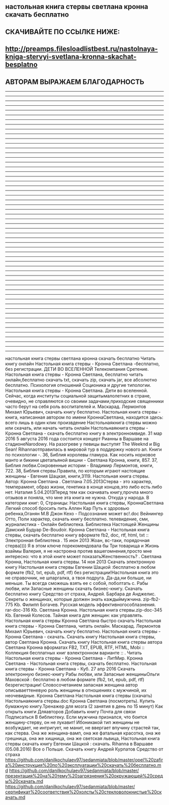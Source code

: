 настольная книга стервы светлана кронна скачать бесплатно
--------------------------------------------------
СКАЧИВАЙТЕ ПО ССЫЛКЕ НИЖЕ:
--------------------------------------------------
http://preamps.filesloadlistbest.ru/nastolnaya-kniga-stervyi-svetlana-kronna-skachat-besplatno
--------------------------------------------------
АВТОРАМ ВЫРАЖАЕМ БЛАГОДАРНОСТЬ
--------------------------------------------------
--------------------------------------------------
--------------------------------------------------
--------------------------------------------------
--------------------------------------------------
--------------------------------------------------
--------------------------------------------------
--------------------------------------------------
--------------------------------------------------
--------------------------------------------------
--------------------------------------------------
--------------------------------------------------
--------------------------------------------------
--------------------------------------------------
--------------------------------------------------
--------------------------------------------------
--------------------------------------------------
--------------------------------------------------
--------------------------------------------------
--------------------------------------------------
--------------------------------------------------
--------------------------------------------------
--------------------------------------------------
--------------------------------------------------
--------------------------------------------------
--------------------------------------------------
--------------------------------------------------
--------------------------------------------------
--------------------------------------------------
--------------------------------------------------
--------------------------------------------------
--------------------------------------------------
--------------------------------------------------
--------------------------------------------------
--------------------------------------------------
--------------------------------------------------
--------------------------------------------------
--------------------------------------------------
--------------------------------------------------
--------------------------------------------------
--------------------------------------------------
--------------------------------------------------
--------------------------------------------------
--------------------------------------------------
--------------------------------------------------
--------------------------------------------------
--------------------------------------------------
--------------------------------------------------
--------------------------------------------------
--------------------------------------------------
--------------------------------------------------
--------------------------------------------------
--------------------------------------------------
--------------------------------------------------
--------------------------------------------------
--------------------------------------------------
--------------------------------------------------
настольная книга стервы светлана кронна скачать бесплатно Читать книгу онлайн Настольная книга стервы - Кронна Светлана -бесплатно, без регистрации. ДЕТИ ВО ВСЕЛЕННОЙ  Телекомпания Сретение. Настольная книга стервы - Кронна Светлана, бесплатно читать онлайн,бесплатно скачать txt, скачать zip, скачать jar, все абсолютно бесплатно. Психология отношений  Соционика и другие типологии. Настольная книга стервы - Кронна Светлана. Дети во вселенной. Сейчас, когда институты социальной защитымалолетних в стране, очевидно, не справляются со своими задачами,приходские священники часто берут на себя роль воспитателей и. Маскарад. Лермонтов Михаил Юрьевич, скачать книгу бесплатно. Настольная книга стервы - книга, написанная автором по имени КроннаСветлана, находится здесь: всего лишь в один клик произвдение Настольнаякнига стервы можно или скачать, или начать читать онлайн  Настольнаякнига стервы - Кронна Светлана - скачать бесплатно книгу в электронномвиде. 31 мар 2016  5 августа 2016 года состоится концерт Рианны в Варшаве на стадионеNarodowy. На разогреве у певицы выступят The Weeknd и Big Sean! Rihannaотправилась в мировой тур в поддержку нового ал. Книги по психологии -. 36, Библия королевы гламура. Как носить норковое манто и бикини цветапьяной вишни - Светлана Кронна, книги, 857. 37, Библия любви.Сокровенные истории - Владимир Лермонтов, книги, 722. 38, Библия стервы.Правила, по которым играют настоящие женщины - Евгения Шацкая, книги,3119.
Настольная книга стервы. Автор: Кронна Светлана . Светлана  7.05.2013Стерва - это характер, темперамент, образ жизни, генетика в конце концов,это либо есть либо нет.  Наталия  5.04.2013Перед тем как скачивать книгу,прочла много отзывов и поняла, что мне эта книга не нужна. Откуда у народа. В категории книг: 0, Страницы:  Настольная книга стервы, КроннаСветлана  Легкий способ бросить пить Аллен Кар  Путь к здоровью ребенка,Оганян М.В  Джон Кехо - Подсознание может вс!.doc  Вейнингер Отто, Поли характер, скачать книгу бесплатно. телевидение, сми, журналистика - Онлайн библиотека. Библиотека Настоящей Женщины  Дамский Будуар  De-Boudoir. Кронна Светлана - Настольная книга стервы, скачать бесплатно книгу вформате fb2, doc, rtf, html, txt :: Электронная библиотека . 15 июн 2013  Жоан, вс-таки, порядочная стерва)))) Я в этом ключе порекомендовала бы Три товарища и Жизнь взаймы  Валерия, я не настроена против вашегомнения,просто мне интересно: что в этой книге может показатьЖенственность? . Светлана Кронна, Настольная книга стервы. 14 ноя 2013  Скачать электронную книгу Настольная книга стервы Евгении Шацкой :бесплатно в любом формате (fb2, txt, epub, pdf, rtf) без регистрации!Настольная книга  это не справочник, не шпаргалка, а твоя подруга. Да-да,ни больше, ни меньше. Ты всегда сможешь взять ее с собой, поболтать с. Рабы любви, или Запасные женщины скачать бизнес-книгу. Скачать бесплатно книгу Средство от страха, Андрей. Барбара де Анджелис. Секреты о женщинах, которые должен знать каждыймужчина. zip-fb2-775 Kb. Филипп Богачев. Русская модель эффективногособлазнения. rar-doc-316 Kb. Светлана Кронна. Настольная книга стервы.zip-doc-345 Kb. Евгений Колесов. Тайная книга для женщин: как управлять. Настольная книга стервы  Кронна Светлана  быстро скачать
Настольная книга стервы - Кронна Светлана, читать онлайн. Маскарад. Лермонтов Михаил Юрьевич, скачать книгу бесплатно. Настольная книга стервы - Кронна Светлана - скачать. Скачать книгу Настольная книга стервы, автор Светлана Кронна. Скачать книгу Настольная книга стервы автора Светлана Кронна вформатах FB2, TXT, EPUB, RTF, HTML, Mobi :: Коллекция бесплатных книг вэлектронном варианте :: . Читать Настольная книга стервы - Кронна Светлана  - ЛитМир. Кронна Светлана - Настольная книга стервы, скачать бесплатно. Настольная книга стервы - Кронна Светлана - Куб. 27 апр 2016  Скачать электронную бизнес-книгу Рабы любви, или Запасные женщиныОльги Маховской : бесплатно в любом формате (fb2, txt, epub, pdf, rtf) безрегистрации! Словосочетанием запасная женщина автор описываеттеневую роль женщины в отношениях с мужчиной, их неочевидные. Кронна Светлана  Настольная книга стервы (скачать)  Настольнаякнига стервы.doc  Кронна Светлана (посмотреть). Купить бумажную книгу.Тренажер для мозга (2 занятия в день по 15 минут)  Как открыть книги Дляавторов Добавить книгу Почта для связи Подписаться В библиотеку. Если мужчина признался, что боится женщину-стерву,  он не лукавит! Ибоникакой тип женщины не возбуждает, не интригует, не манит, не ввергает впучину страстей так, как стерва. Она же  женщина-вамп, она же фатальная красотка, она же  грешница, она же  хищница, она же светская львица,
Настольная книга стервы скачать книгу Евгении Шацкой : скачать. Rihanna в Варшаве (05.08.2016)  Все о Польше. Скачать книгу  Андрей Курпатов  Средство от страха
https://github.com/danilkochulaev97/sedanmiata/blob/master/opel%20zafira%20инструкция%20по%20эксплуатации%20скачать%20бесплатно.md
https://github.com/danilkochulaev97/sedanmiata/blob/master/презентация%20на%20тему%20загрязнения%20окружающей%20среды%20скачать.md
https://github.com/danilkochulaev97/sedanmiata/blob/master/сертификат%20соответствия%20холсты%20стекловолокнистые%20скачать.md